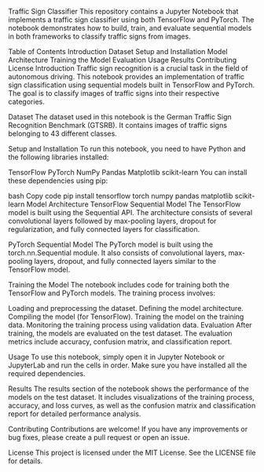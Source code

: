 Traffic Sign Classifier
This repository contains a Jupyter Notebook that implements a traffic sign classifier using both TensorFlow and PyTorch. The notebook demonstrates how to build, train, and evaluate sequential models in both frameworks to classify traffic signs from images.

Table of Contents
Introduction
Dataset
Setup and Installation
Model Architecture
Training the Model
Evaluation
Usage
Results
Contributing
License
Introduction
Traffic sign recognition is a crucial task in the field of autonomous driving. This notebook provides an implementation of traffic sign classification using sequential models built in TensorFlow and PyTorch. The goal is to classify images of traffic signs into their respective categories.

Dataset
The dataset used in this notebook is the German Traffic Sign Recognition Benchmark (GTSRB). It contains images of traffic signs belonging to 43 different classes.

Setup and Installation
To run this notebook, you need to have Python and the following libraries installed:

TensorFlow
PyTorch
NumPy
Pandas
Matplotlib
scikit-learn
You can install these dependencies using pip:

bash
Copy code
pip install tensorflow torch numpy pandas matplotlib scikit-learn
Model Architecture
TensorFlow Sequential Model
The TensorFlow model is built using the Sequential API. The architecture consists of several convolutional layers followed by max-pooling layers, dropout for regularization, and fully connected layers for classification.

PyTorch Sequential Model
The PyTorch model is built using the torch.nn.Sequential module. It also consists of convolutional layers, max-pooling layers, dropout, and fully connected layers similar to the TensorFlow model.

Training the Model
The notebook includes code for training both the TensorFlow and PyTorch models. The training process involves:

Loading and preprocessing the dataset.
Defining the model architecture.
Compiling the model (for TensorFlow).
Training the model on the training data.
Monitoring the training process using validation data.
Evaluation
After training, the models are evaluated on the test dataset. The evaluation metrics include accuracy, confusion matrix, and classification report.

Usage
To use this notebook, simply open it in Jupyter Notebook or JupyterLab and run the cells in order. Make sure you have installed all the required dependencies.

Results
The results section of the notebook shows the performance of the models on the test dataset. It includes visualizations of the training process, accuracy, and loss curves, as well as the confusion matrix and classification report for detailed performance analysis.

Contributing
Contributions are welcome! If you have any improvements or bug fixes, please create a pull request or open an issue.

License
This project is licensed under the MIT License. See the LICENSE file for details.